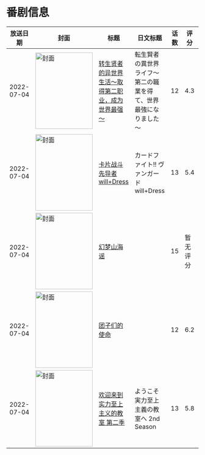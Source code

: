 # 番剧信息

|放送日期|封面|标题|日文标题|话数|评分|评分人数|
|---|---|---|---|---|---|---|
|2022-07-04|<img src="https://lain.bgm.tv/pic/cover/c/68/c0/326869_drW42.jpg" alt="封面" style="width:150px;height:200px;object-fit:cover;">|[转生贤者的异世界生活～取得第二职业，成为世界最强～](https://bangumi.tv/subject/326869)|転生賢者の異世界ライフ～第二の職業を得て、世界最強になりました～|12|4.3|954人评分|
|2022-07-04|<img src="https://lain.bgm.tv/pic/cover/c/ad/62/349388_7v4v4.jpg" alt="封面" style="width:150px;height:200px;object-fit:cover;">|[卡片战斗先导者 will+Dress](https://bangumi.tv/subject/349388)|カードファイト!! ヴァンガード will+Dress|13|5.4|31人评分|
|2022-07-04|<img src="https://lain.bgm.tv/pic/cover/c/5d/f2/312311_A9y9s.jpg" alt="封面" style="width:150px;height:200px;object-fit:cover;">|[幻梦山海谣](https://bangumi.tv/subject/312311)||15|暂无评分|少于10人评分|
|2022-07-04|<img src="https://lain.bgm.tv/pic/cover/c/ac/42/376673_W30Q4.jpg" alt="封面" style="width:150px;height:200px;object-fit:cover;">|[团子们的使命](https://bangumi.tv/subject/376673)||12|6.2|13人评分|
|2022-07-04|<img src="https://lain.bgm.tv/pic/cover/c/c8/8a/371546_Df9ri.jpg" alt="封面" style="width:150px;height:200px;object-fit:cover;">|[欢迎来到实力至上主义的教室 第二季](https://bangumi.tv/subject/371546)|ようこそ実力至上主義の教室へ 2nd Season|13|5.8|5505人评分|
